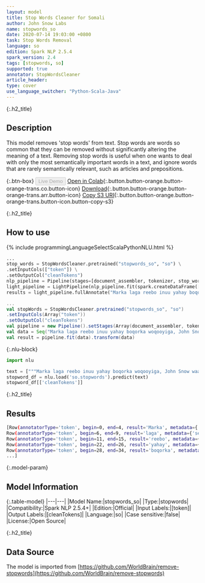 ```yaml
---
layout: model
title: Stop Words Cleaner for Somali
author: John Snow Labs
name: stopwords_so
date: 2020-07-14 19:03:00 +0800
task: Stop Words Removal
language: so
edition: Spark NLP 2.5.4
spark_version: 2.4
tags: [stopwords, so]
supported: true
annotator: StopWordsCleaner
article_header:
type: cover
use_language_switcher: "Python-Scala-Java"
---
```


{:.h2_title}
## Description
This model removes 'stop words' from text. Stop words are words so common that they can be removed without significantly altering the meaning of a text. Removing stop words is useful when one wants to deal with only the most semantically important words in a text, and ignore words that are rarely semantically relevant, such as articles and prepositions.

{:.btn-box}
<button class="button button-orange" disabled>Live Demo</button>
[Open in Colab](https://colab.research.google.com/github/JohnSnowLabs/spark-nlp-workshop/blob/b2eb08610dd49d5b15077cc499a94b4ec1e8b861/jupyter/annotation/english/stop-words/StopWordsCleaner.ipynb){:.button.button-orange.button-orange-trans.co.button-icon}
[Download](https://s3.amazonaws.com/auxdata.johnsnowlabs.com/public/models/stopwords_so_so_2.5.4_2.4_1594742441799.zip){:.button.button-orange.button-orange-trans.arr.button-icon}
[Copy S3 URI](s3://auxdata.johnsnowlabs.com/public/models/stopwords_so_so_2.5.4_2.4_1594742441799.zip){:.button.button-orange.button-orange-trans.button-icon.button-copy-s3}

{:.h2_title}
## How to use

<div class="tabs-box" markdown="1">

{% include programmingLanguageSelectScalaPythonNLU.html %}

```python
...
stop_words = StopWordsCleaner.pretrained("stopwords_so", "so") \
.setInputCols(["token"]) \
.setOutputCol("cleanTokens")
nlp_pipeline = Pipeline(stages=[document_assembler, tokenizer, stop_words])
light_pipeline = LightPipeline(nlp_pipeline.fit(spark.createDataFrame([['']]).toDF("text")))
results = light_pipeline.fullAnnotate("Marka laga reebo inuu yahay boqorka woqooyiga, John Snow waa dhakhtar Ingiriis ah oo hormuud u ah horumarinta suuxdinta iyo nadaafadda caafimaadka.")
```

```scala
...
val stopWords = StopWordsCleaner.pretrained("stopwords_so", "so")
.setInputCols(Array("token"))
.setOutputCol("cleanTokens")
val pipeline = new Pipeline().setStages(Array(document_assembler, tokenizer, stopWords))
val data = Seq("Marka laga reebo inuu yahay boqorka woqooyiga, John Snow waa dhakhtar Ingiriis ah oo hormuud u ah horumarinta suuxdinta iyo nadaafadda caafimaadka.").toDF("text")
val result = pipeline.fit(data).transform(data)
```

{:.nlu-block}
```python
import nlu

text = ["""Marka laga reebo inuu yahay boqorka woqooyiga, John Snow waa dhakhtar Ingiriis ah oo hormuud u ah horumarinta suuxdinta iyo nadaafadda caafimaadka."""]
stopword_df = nlu.load('so.stopwords').predict(text)
stopword_df[['cleanTokens']]
```

</div>

{:.h2_title}
## Results

```bash
[Row(annotatorType='token', begin=0, end=4, result='Marka', metadata={'sentence': '0'}),
Row(annotatorType='token', begin=6, end=9, result='laga', metadata={'sentence': '0'}),
Row(annotatorType='token', begin=11, end=15, result='reebo', metadata={'sentence': '0'}),
Row(annotatorType='token', begin=22, end=26, result='yahay', metadata={'sentence': '0'}),
Row(annotatorType='token', begin=28, end=34, result='boqorka', metadata={'sentence': '0'}),
...]
```

{:.model-param}
## Model Information

{:.table-model}
|---|---|
|Model Name:|stopwords_so|
|Type:|stopwords|
|Compatibility:|Spark NLP 2.5.4+|
|Edition:|Official|
|Input Labels:|[token]|
|Output Labels:|[cleanTokens]|
|Language:|so|
|Case sensitive:|false|
|License:|Open Source|

{:.h2_title}
## Data Source
The model is imported from [https://github.com/WorldBrain/remove-stopwords](https://github.com/WorldBrain/remove-stopwords)